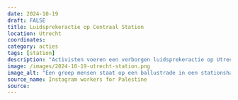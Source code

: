 ```yaml
---
date: 2024-10-19
draft: FALSE
title: Luidsprekeractie op Centraal Station
location: Utrecht
coordinates: 
category: acties
tags: [station]
description: "Activisten voeren een verborgen luidsprekeractie op Utrecht Centraal. Dit uit protest tegen het op handen zijnde wapencontract met de zionistische staat."
image: /images/2024-10-19-utrecht-station.png
image_alt: "Een groep mensen staat op een ballustrade in een stationshal met een spandoek, en hgooit flyers naar beneden."
source_name: Instagram workers for Palestine
source: 
---
```

